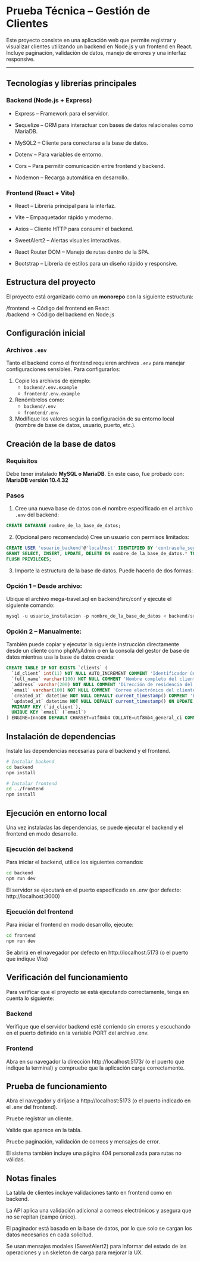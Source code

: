 # Prueba Técnica – Gestión de Clientes

Este proyecto consiste en una aplicación web que permite registrar y visualizar clientes utilizando un backend en Node.js y un frontend en React. Incluye paginación, validación de datos, manejo de errores y una interfaz responsive.

---

## Tecnologías y librerías principales
### Backend (Node.js + Express)
 - Express – Framework para el servidor.

 - Sequelize – ORM para interactuar con bases de datos relacionales como MariaDB.

 - MySQL2 – Cliente para conectarse a la base de datos.

 - Dotenv – Para variables de entorno.

 - Cors – Para permitir comunicación entre frontend y backend.

 - Nodemon – Recarga automática en desarrollo.

### Frontend (React + Vite)
 - React – Librería principal para la interfaz.

 - Vite – Empaquetador rápido y moderno.

 - Axios – Cliente HTTP para consumir el backend.

 - SweetAlert2 – Alertas visuales interactivas.

 - React Router DOM – Manejo de rutas dentro de la SPA.

 - Bootstrap – Librería de estilos para un diseño rápido y responsive.

## Estructura del proyecto

El proyecto está organizado como un **monorepo** con la siguiente estructura:

/frontend  → Código del frontend en React  
/backend   → Código del backend en Node.js


## Configuración inicial

### Archivos `.env`

Tanto el backend como el frontend requieren archivos `.env` para manejar configuraciones sensibles. Para configurarlos:

1. Copie los archivos de ejemplo:
   - `backend/.env.example`
   - `frontend/.env.example`
2. Renómbrelos como:
   - `backend/.env`
   - `frontend/.env`
3. Modifique los valores según la configuración de su entorno local (nombre de base de datos, usuario, puerto, etc.).



## Creación de la base de datos

### Requisitos
Debe tener instalado **MySQL o MariaDB**. En este caso, fue probado con: **MariaDB versión 10.4.32**


### Pasos

1. Cree una nueva base de datos con el nombre especificado en el archivo `.env` del backend:
```sql
CREATE DATABASE nombre_de_la_base_de_datos;
```

2. (Opcional pero recomendado) Cree un usuario con permisos limitados:
```sql
CREATE USER 'usuario_backend'@'localhost' IDENTIFIED BY 'contraseña_segura';
GRANT SELECT, INSERT, UPDATE, DELETE ON nombre_de_la_base_de_datos.* TO 'usuario_backend'@'localhost';
FLUSH PRIVILEGES;
```

3. Importe la estructura de la base de datos. Puede hacerlo de dos formas:

### Opción 1 – Desde archivo:
Ubique el archivo mega-travel.sql en backend/src/conf y ejecute el siguiente comando:

```sql
mysql -u usuario_instalacion -p nombre_de_la_base_de_datos < backend/src/conf/mega-travel.sql
```

### Opción 2 – Manualmente:
También puede copiar y ejecutar la siguiente instrucción directamente desde un cliente como phpMyAdmin o en la consola del gestor de base de datos mientras usa la base de datos creada:

```sql
CREATE TABLE IF NOT EXISTS `clients` (
  `id_client` int(11) NOT NULL AUTO_INCREMENT COMMENT 'Identificador único del cliente',
  `full_name` varchar(100) NOT NULL COMMENT 'Nombre completo del cliente',
  `address` varchar(200) NOT NULL COMMENT 'Dirección de residencia del cliente',
  `email` varchar(100) NOT NULL COMMENT 'Correo electrónico del cliente',
  `created_at` datetime NOT NULL DEFAULT current_timestamp() COMMENT 'Fecha creación del registro',
  `updated_at` datetime NOT NULL DEFAULT current_timestamp() ON UPDATE current_timestamp() COMMENT 'Fecha de última actualización',
  PRIMARY KEY (`id_client`),
  UNIQUE KEY `email` (`email`)
) ENGINE=InnoDB DEFAULT CHARSET=utf8mb4 COLLATE=utf8mb4_general_ci COMMENT='Contiene a los clientes de la aplicación';
```


## Instalación de dependencias

Instale las dependencias necesarias para el backend y el frontend.
```sh
# Instalar backend
cd backend
npm install

# Instalar frontend
cd ../frontend
npm install
```

## Ejecución en entorno local
Una vez instaladas las dependencias, se puede ejecutar el backend y el
frontend en modo desarrollo.

### Ejecución del backend
Para iniciar el backend, utilice los siguientes comandos:
```sh
cd backend
npm run dev
```
El servidor se ejecutará en el puerto especificado en .env (por defecto: http://localhost:3000)

### Ejecución del frontend
Para iniciar el frontend en modo desarrollo, ejecute:
```sh
cd frontend
npm run dev
```
Se abrirá en el navegador por defecto en http://localhost:5173 (o el puerto que indique Vite)

## Verificación del funcionamiento
Para verificar que el proyecto se está ejecutando correctamente, tenga en cuenta lo siguiente:

### Backend
Verifique que el servidor backend esté corriendo sin errores y escuchando en el puerto definido en la variable PORT del archivo .env.

### Frontend 
Abra en su navegador la dirección http://localhost:5173/ (o el puerto que indique la terminal) y compruebe que la aplicación carga correctamente.

## Prueba de funcionamiento

Abra el navegador y diríjase a http://localhost:5173 (o el puerto indicado en el .env del frontend).

Pruebe registrar un cliente.

Valide que aparece en la tabla.

Pruebe paginación, validación de correos y mensajes de error.

El sistema también incluye una página 404 personalizada para rutas no válidas.

##  Notas finales

La tabla de clientes incluye validaciones tanto en frontend como en backend.

La API aplica una validación adicional a correos electrónicos y asegura que no se repitan (campo único).

El paginador está basado en la base de datos, por lo que solo se cargan los datos necesarios en cada solicitud.

Se usan mensajes modales (SweetAlert2) para informar del estado de las operaciones y un skeleton de carga para mejorar la UX.

